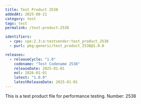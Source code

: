 ```yaml
---
title: Test Product 2538
addedAt: 2025-08-21
category: test
tags: test
permalink: /test-product-2538

identifiers:
  - cpe: cpe:2.3:a:testvendor:test_product_2538
  - purl: pkg:generic/test_product_2538@1.0.0

releases:
  - releaseCycle: "1.0"
    codename: "Test Codename 2538"
    releaseDate: 2025-01-01
    eol: 2026-01-01
    latest: "1.0.0"
    latestReleaseDate: 2025-01-01
---
```


This is a test product file for performance testing. Number: 2538
